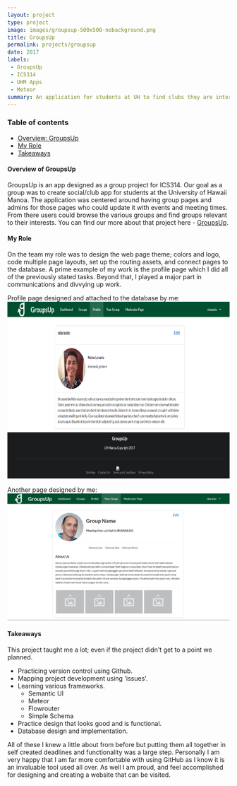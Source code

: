 ```yaml
---
layout: project
type: project
image: images/groupsup-500x500-nobackground.png
title: GroupsUp
permalink: projects/groupsup
date: 2017
labels:
 - GroupsUp
 - ICS314
 - UHM Apps
 - Meteor
summary: An application for students at UH to find clubs they are interested in.
---
```


### Table of contents

* [Overview: GroupsUp](#overview-of-groupsup)
* [My Role](#my-role)
* [Takeaways](#takeaways)

#### Overview of GroupsUp
GroupsUp is an app designed as a group project for ICS314. Our goal as a group was to create social/club app for students at the University of Hawaii Manoa. The application was centered around having group pages and admins for those pages who could update it with events and meeting times. From there users could browse the various groups and find groups relevant to their interests. You can find our more about that project here - [GroupsUp](https://groupsup.github.io).

#### My Role
On the team my role was to design the web page theme; colors and logo, code multiple page layouts, set up the routing assets, and connect pages to the database. A prime example of my work is the profile page which I did all of the previously stated tasks. Beyond that, I played a major part in communications and divvying up work.

Profile page designed and attached to the database by me:
<img height="400" width="800" src="/images/database-profile.png">

Another page designed by me:
![group page](/images/Group_v2.0.png)

#### Takeaways
This project taught me a lot; even if the project didn't get to a point we planned.
 * Practicing version control using Github.
 * Mapping project development using 'issues'.
 * Learning various frameworks.
   * Semantic UI
   * Meteor
   * Flowrouter
   * Simple Schema
 * Practice design that looks good and is functional.
 * Database design and implementation.
 
 All of these I knew a little about from before but putting them all together in self created deadlines and functionality was a large step. Personally I am very happy that I am far more comfortable with using GitHub as I know it is an invaluable tool used all over. As well I am proud, and feel accomplished for designing and creating a website that can be visited.


